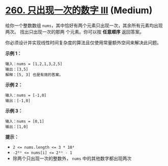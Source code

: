 # [260. 只出现一次的数字 III][link] (Medium)

[link]: https://leetcode.cn/problems/single-number-iii/

给你一个整数数组 `nums`，其中恰好有两个元素只出现一次，其余所有元素均出现两次。 找出只出现一次的那两
个元素。你可以按 **任意顺序** 返回答案。

你必须设计并实现线性时间复杂度的算法且仅使用常量额外空间来解决此问题。

**示例 1：**

```
输入：nums = [1,2,1,3,2,5]
输出：[3,5]
解释：[5, 3] 也是有效的答案。

```

**示例 2：**

```
输入：nums = [-1,0]
输出：[-1,0]

```

**示例 3：**

```
输入：nums = [0,1]
输出：[1,0]

```

**提示：**

- `2 <= nums.length <= 3 * 10⁴`
- `-2³¹ <= nums[i] <= 2³¹ - 1`
- 除两个只出现一次的整数外， `nums` 中的其他数字都出现两次
